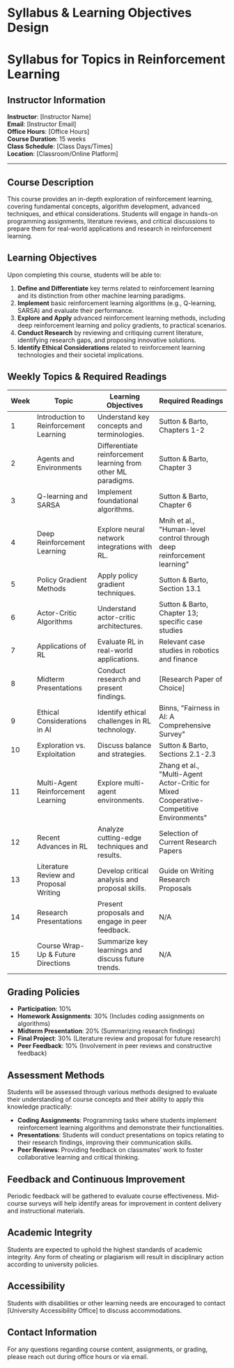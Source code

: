 Syllabus & Learning Objectives Design
=====================================

# Syllabus for Topics in Reinforcement Learning

## Instructor Information
**Instructor**: [Instructor Name]  
**Email**: [Instructor Email]  
**Office Hours**: [Office Hours]  
**Course Duration**: 15 weeks  
**Class Schedule**: [Class Days/Times]  
**Location**: [Classroom/Online Platform]

---

## Course Description
This course provides an in-depth exploration of reinforcement learning, covering fundamental concepts, algorithm development, advanced techniques, and ethical considerations. Students will engage in hands-on programming assignments, literature reviews, and critical discussions to prepare them for real-world applications and research in reinforcement learning.

## Learning Objectives
Upon completing this course, students will be able to:
1. **Define and Differentiate** key terms related to reinforcement learning and its distinction from other machine learning paradigms.
2. **Implement** basic reinforcement learning algorithms (e.g., Q-learning, SARSA) and evaluate their performance.
3. **Explore and Apply** advanced reinforcement learning methods, including deep reinforcement learning and policy gradients, to practical scenarios.
4. **Conduct Research** by reviewing and critiquing current literature, identifying research gaps, and proposing innovative solutions.
5. **Identify Ethical Considerations** related to reinforcement learning technologies and their societal implications.

## Weekly Topics & Required Readings

| Week | Topic | Learning Objectives | Required Readings |
|------|-------|---------------------|---------------------|
| 1    | Introduction to Reinforcement Learning | Understand key concepts and terminologies. | Sutton & Barto, Chapters 1-2 |
| 2    | Agents and Environments | Differentiate reinforcement learning from other ML paradigms. | Sutton & Barto, Chapter 3 |
| 3    | Q-learning and SARSA | Implement foundational algorithms. | Sutton & Barto, Chapter 6 |
| 4    | Deep Reinforcement Learning | Explore neural network integrations with RL. | Mnih et al., "Human-level control through deep reinforcement learning" |
| 5    | Policy Gradient Methods | Apply policy gradient techniques. | Sutton & Barto, Section 13.1 |
| 6    | Actor-Critic Algorithms | Understand actor-critic architectures. | Sutton & Barto, Chapter 13; specific case studies |
| 7    | Applications of RL | Evaluate RL in real-world applications. | Relevant case studies in robotics and finance |
| 8    | Midterm Presentations | Conduct research and present findings. | [Research Paper of Choice] |
| 9    | Ethical Considerations in AI | Identify ethical challenges in RL technology. | Binns, "Fairness in AI: A Comprehensive Survey" |
| 10   | Exploration vs. Exploitation | Discuss balance and strategies. | Sutton & Barto, Sections 2.1-2.3 |
| 11   | Multi-Agent Reinforcement Learning | Explore multi-agent environments. | Zhang et al., "Multi-Agent Actor-Critic for Mixed Cooperative-Competitive Environments" |
| 12   | Recent Advances in RL | Analyze cutting-edge techniques and results. | Selection of Current Research Papers |
| 13   | Literature Review and Proposal Writing | Develop critical analysis and proposal skills. | Guide on Writing Research Proposals |
| 14   | Research Presentations | Present proposals and engage in peer feedback. | N/A |
| 15   | Course Wrap-Up & Future Directions | Summarize key learnings and discuss future trends. | N/A |

## Grading Policies
- **Participation**: 10%
- **Homework Assignments**: 30% (Includes coding assignments on algorithms)
- **Midterm Presentation**: 20% (Summarizing research findings)
- **Final Project**: 30% (Literature review and proposal for future research)
- **Peer Feedback**: 10% (Involvement in peer reviews and constructive feedback)

## Assessment Methods
Students will be assessed through various methods designed to evaluate their understanding of course concepts and their ability to apply this knowledge practically:
- **Coding Assignments**: Programming tasks where students implement reinforcement learning algorithms and demonstrate their functionalities.
- **Presentations**: Students will conduct presentations on topics relating to their research findings, improving their communication skills.
- **Peer Reviews**: Providing feedback on classmates’ work to foster collaborative learning and critical thinking.

## Feedback and Continuous Improvement
Periodic feedback will be gathered to evaluate course effectiveness. Mid-course surveys will help identify areas for improvement in content delivery and instructional materials.

## Academic Integrity
Students are expected to uphold the highest standards of academic integrity. Any form of cheating or plagiarism will result in disciplinary action according to university policies. 

## Accessibility
Students with disabilities or other learning needs are encouraged to contact [University Accessibility Office] to discuss accommodations.

## Contact Information
For any questions regarding course content, assignments, or grading, please reach out during office hours or via email.
